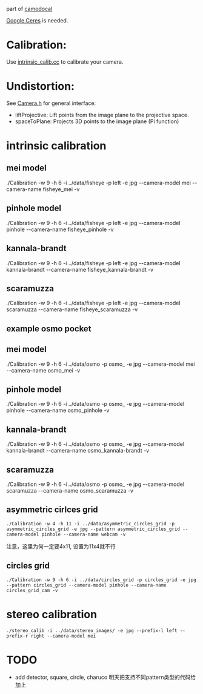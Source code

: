 part of [camodocal](https://github.com/hengli/camodocal)

[Google Ceres](http://ceres-solver.org) is needed.

# Calibration:

Use [intrinsic_calib.cc](https://github.com/dvorak0/camera_model/blob/master/src/intrinsic_calib.cc) to calibrate your camera.

# Undistortion:

See [Camera.h](https://github.com/dvorak0/camera_model/blob/master/include/camodocal/camera_models/Camera.h) for general interface: 

 - liftProjective: Lift points from the image plane to the projective space.
 - spaceToPlane: Projects 3D points to the image plane (Pi function)


# intrinsic calibration

## mei model
./Calibration -w 9 -h 6 -i ../data/fisheye -p left -e jpg --camera-model mei --camera-name fisheye_mei -v


## pinhole model
./Calibration -w 9 -h 6 -i ../data/fisheye -p left -e jpg --camera-model pinhole --camera-name fisheye_pinhole -v


## kannala-brandt
./Calibration -w 9 -h 6 -i ../data/fisheye -p left -e jpg --camera-model kannala-brandt --camera-name fisheye_kannala-brandt -v

## scaramuzza
./Calibration -w 9 -h 6 -i ../data/fisheye -p left -e jpg --camera-model scaramuzza --camera-name fisheye_scaramuzza -v


## example osmo pocket
## mei model
./Calibration -w 9 -h 6 -i ../data/osmo -p osmo_ -e jpg --camera-model mei --camera-name osmo_mei -v


## pinhole model
./Calibration -w 9 -h 6 -i ../data/osmo -p osmo_ -e jpg --camera-model pinhole --camera-name osmo_pinhole -v


## kannala-brandt
./Calibration -w 9 -h 6 -i ../data/osmo -p osmo_ -e jpg --camera-model kannala-brandt --camera-name osmo_kannala-brandt -v

## scaramuzza
./Calibration -w 9 -h 6 -i ../data/osmo -p osmo_ -e jpg --camera-model scaramuzza --camera-name osmo_scaramuzza -v


## asymmetric cirlces grid
```
./Calibration -w 4 -h 11 -i ../data/asymmetric_circles_grid -p asymmetric_circles_grid -e jpg --pattern asymmetric_circles_grid --camera-model pinhole --camera-name webcam -v
```

注意，这里为何一定要4x11, 设置为11x4就不行

## circles grid
```
./Calibration -w 9 -h 6 -i ../data/circles_grid -p circles_grid -e jpg --pattern circles_grid --camera-model pinhole --camera-name circles_grid_cam -v
```

# stereo calibration
```
./stereo_calib -i ../data/stereo_images/ -e jpg --prefix-l left --prefix-r right --camera-model mei
```

# TODO
* add detector, square, circle, charuco
明天把支持不同pattern类型的代码给加上
